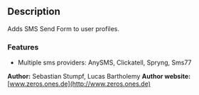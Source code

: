 ## Description

Adds SMS Send Form to user profiles.


### Features

- Multiple sms providers: AnySMS, Clickatell, Spryng, Sms77


__Author:__ Sebastian Stumpf, Lucas Bartholemy
__Author website:__ [www.zeros.ones.de](http://www.zeros.ones.de)





